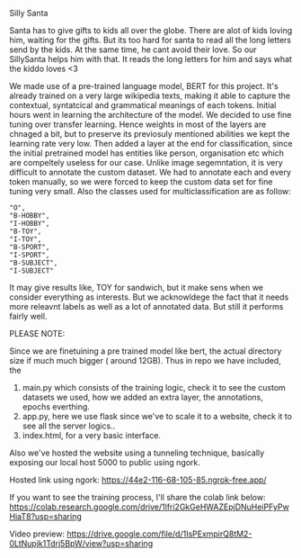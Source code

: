 Silly Santa

Santa has to give gifts to kids all over the globe. There are alot of kids loving him, waiting for the gifts. But its too hard for santa to read all the long letters send by the kids. At the same time, he cant avoid their love. So our SillySanta helps him with that. It reads the long letters for him and says what the kiddo loves <3

We made use of a pre-trained language model, BERT for this project. It's already trained on a very large wikipedia texts, making it able to capture the contextual, syntatcical and grammatical meanings of each tokens. 
Initial hours went in learning the architecture of the model. We decided to use fine tuning over transfer learning. Hence weights in most of the layers are chnaged a bit, but to preserve its previosuly mentioned abilities we kept the learning rate very low.
Then added a layer at the end for classification, since the initial pretrained model has entities like person, organisation etc which are compeltely useless for our case. Unlike image segemntation, it is very difficult to annotate the custom dataset. We had to annotate each and every token manually, so we were forced to keep the custom data set for fine tuning very small. Also the classes used for multiclassification are as follow:

    "O",    
    "B-HOBBY",   
    "I-HOBBY",     
    "B-TOY",       
    "I-TOY",       
    "B-SPORT",     
    "I-SPORT",     
    "B-SUBJECT",   
    "I-SUBJECT" 

It may give results like, TOY for sandwich, but it make sens when we consider everything as interests. But we acknowldege the fact that it needs more releavnt labels as well as a lot of annotated data. But still it performs fairly well. 

PLEASE NOTE:

Since we are finetuining a pre trained model like bert, the actual directory size if much much bigger  ( around 12GB).
Thus in repo we have included, the 
1. main.py which consists of the training logic, check it to see the custom datasets we used, how we added an extra layer, the annotations, epochs everthing.
2. app.py, here we use flask since we've to scale it to  a website, check it to see all the server logics..
3. index.html, for a very basic interface.

Also we've hosted the website using a tunneling technique, basically exposing our local host 5000 to public using ngork.

Hosted link using ngork: https://44e2-116-68-105-85.ngrok-free.app/

If you want to see the training process, I'll share the colab link below:
https://colab.research.google.com/drive/1lfri2GkGeHWAZEpjDNuHeiPFyPwHiaT8?usp=sharing

Video preview:
https://drive.google.com/file/d/1IsPExmpirQ8tM2-0LtNupjk1Tdrj5BpW/view?usp=sharing
